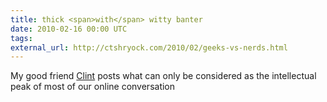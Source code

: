 ```yaml
---
title: thick <span>with</span> witty banter
date: 2010-02-16 00:00 UTC
tags:
external_url: http://ctshryock.com/2010/02/geeks-vs-nerds.html
---
```


<p>My good friend <a href="http://www.twitter.com/ctshryock">Clint</a> posts what can only be considered as the intellectual peak of most of our online conversation</p>
